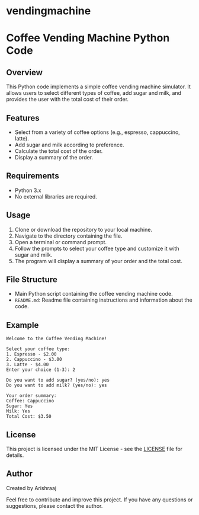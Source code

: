 # vendingmachine

# Coffee Vending Machine Python Code

## Overview
This Python code implements a simple coffee vending machine simulator. It allows users to select different types of coffee, add sugar and milk, and provides the user with the total cost of their order.

## Features
- Select from a variety of coffee options (e.g., espresso, cappuccino, latte).
- Add sugar and milk according to preference.
- Calculate the total cost of the order.
- Display a summary of the order.

## Requirements
- Python 3.x
- No external libraries are required.

## Usage
1. Clone or download the repository to your local machine.
2. Navigate to the directory containing the  file.
3. Open a terminal or command prompt.
5. Follow the prompts to select your coffee type and customize it with sugar and milk.
6. The program will display a summary of your order and the total cost.

## File Structure
-  Main Python script containing the coffee vending machine code.
- `README.md`: Readme file containing instructions and information about the code.

## Example
```
Welcome to the Coffee Vending Machine!

Select your coffee type:
1. Espresso - $2.00
2. Cappuccino - $3.00
3. Latte - $4.00
Enter your choice (1-3): 2

Do you want to add sugar? (yes/no): yes
Do you want to add milk? (yes/no): yes

Your order summary:
Coffee: Cappuccino
Sugar: Yes
Milk: Yes
Total Cost: $3.50
```

## License
This project is licensed under the MIT License - see the [LICENSE](LICENSE) file for details.

## Author
Created by Arishraaj

Feel free to contribute and improve this project. If you have any questions or suggestions, please contact the author.
